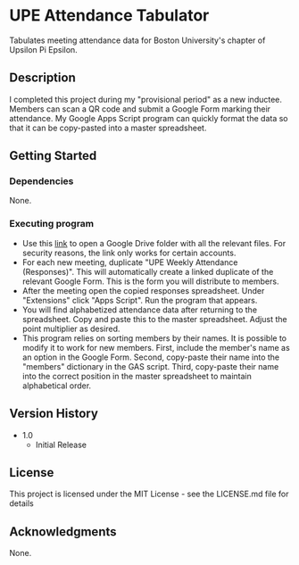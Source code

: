 # UPE Attendance Tabulator

Tabulates meeting attendance data for Boston University's chapter of Upsilon Pi Epsilon.

## Description

I completed this project during my "provisional period" as a new inductee. Members can scan a QR code and submit a Google Form marking their attendance. My Google Apps Script program can quickly format the data so that it can be copy-pasted into a master spreadsheet.

## Getting Started

### Dependencies

None.

### Executing program

* Use this [link](https://drive.google.com/drive/folders/1Y9dGcUvnA7B85MmR0Sm6Le4wU_t6quJA?usp=sharing) to open a Google Drive folder with all the relevant files. For security reasons, the link only works for certain accounts.
* For each new meeting, duplicate "UPE Weekly Attendance (Responses)". This will automatically create a linked duplicate of the relevant Google Form. This is the form you will distribute to members.
* After the meeting open the copied responses spreadsheet. Under "Extensions" click "Apps Script". Run the program that appears.
* You will find alphabetized attendance data after returning to the spreadsheet. Copy and paste this to the master spreadsheet. Adjust the point multiplier as desired.
* This program relies on sorting members by their names. It is possible to modify it to work for new members. First, include the member's name as an option in the Google Form. Second, copy-paste their name into the "members" dictionary in the GAS script. Third, copy-paste their name into the correct position in the master spreadsheet to maintain alphabetical order.

## Version History

* 1.0
    * Initial Release

## License

This project is licensed under the MIT License - see the LICENSE.md file for details

## Acknowledgments
None.
